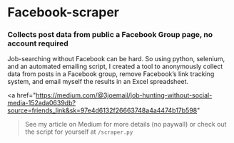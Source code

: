 # Facebook-scraper
### Collects post data from public a Facebook Group page, no account required

Job-searching without Facebook can be hard. So using python, selenium, and an automated emailing script, I created a tool to anonymously collect data from posts in a Facebook group, remove Facebook’s link tracking system, and email myself the results in an Excel spreadsheet.

<a href="https://medium.com/@3joemail/job-hunting-without-social-media-152ada0639db?source=friends_link&sk=97e4d6132f26663748a4a4474b17b598"
>See my article on Medium for more details (no paywall)</a> or check out the script for yourself at `/scraper.py`
